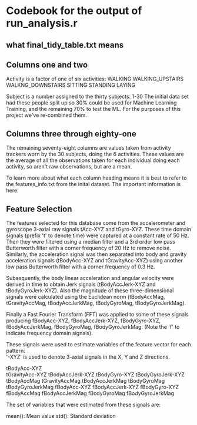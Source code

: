 # Codebook for the output of run_analysis.r
## what final_tidy_table.txt means

## Columns one and two
Activity is a factor of one of six activities:
 WALKING
 WALKING_UPSTAIRS
 WALKNG_DOWNSTAIRS
 SITTING
 STANDING
 LAYING

Subject is a number assigned to the thirty subjects: 1-30
 The initial data set had these people split up so 30% could be used for Machine Learning Training, and the remaining 70% to test the ML.  For the purposes of this project we've re-combined them.
 
## Columns three through eighty-one
The remaining seventy-eight columns are values taken from activity trackers worn by the 30 subjects, doing the 6 activities.  These values are the average of all the observations taken for each individual doing each activity, so aren't raw observations, but are a mean.  

To learn more about what each column heading means it is best to refer to the features_info.txt from the inital dataset.
The important information is here:

## Feature Selection 

The features selected for this database come from the accelerometer and gyroscope 3-axial raw signals tAcc-XYZ and tGyro-XYZ. These time domain signals (prefix 't' to denote time) were captured at a constant rate of 50 Hz. Then they were filtered using a median filter and a 3rd order low pass Butterworth filter with a corner frequency of 20 Hz to remove noise. Similarly, the acceleration signal was then separated into body and gravity acceleration signals (tBodyAcc-XYZ and tGravityAcc-XYZ) using another low pass Butterworth filter with a corner frequency of 0.3 Hz. 

Subsequently, the body linear acceleration and angular velocity were derived in time to obtain Jerk signals (tBodyAccJerk-XYZ and tBodyGyroJerk-XYZ). Also the magnitude of these three-dimensional signals were calculated using the Euclidean norm (tBodyAccMag, tGravityAccMag, tBodyAccJerkMag, tBodyGyroMag, tBodyGyroJerkMag). 

Finally a Fast Fourier Transform (FFT) was applied to some of these signals producing fBodyAcc-XYZ, fBodyAccJerk-XYZ, fBodyGyro-XYZ, fBodyAccJerkMag, fBodyGyroMag, fBodyGyroJerkMag. (Note the 'f' to indicate frequency domain signals). 

These signals were used to estimate variables of the feature vector for each pattern:  
'-XYZ' is used to denote 3-axial signals in the X, Y and Z directions.

tBodyAcc-XYZ  
tGravityAcc-XYZ 
tBodyAccJerk-XYZ 
tBodyGyro-XYZ 
tBodyGyroJerk-XYZ 
tBodyAccMag 
tGravityAccMag 
tBodyAccJerkMag
tBodyGyroMag
tBodyGyroJerkMag
fBodyAcc-XYZ
fBodyAccJerk-XYZ
fBodyGyro-XYZ
fBodyAccMag
fBodyAccJerkMag
fBodyGyroMag
fBodyGyroJerkMag

The set of variables that were estimated from these signals are: 

mean(): Mean value
std(): Standard deviation
